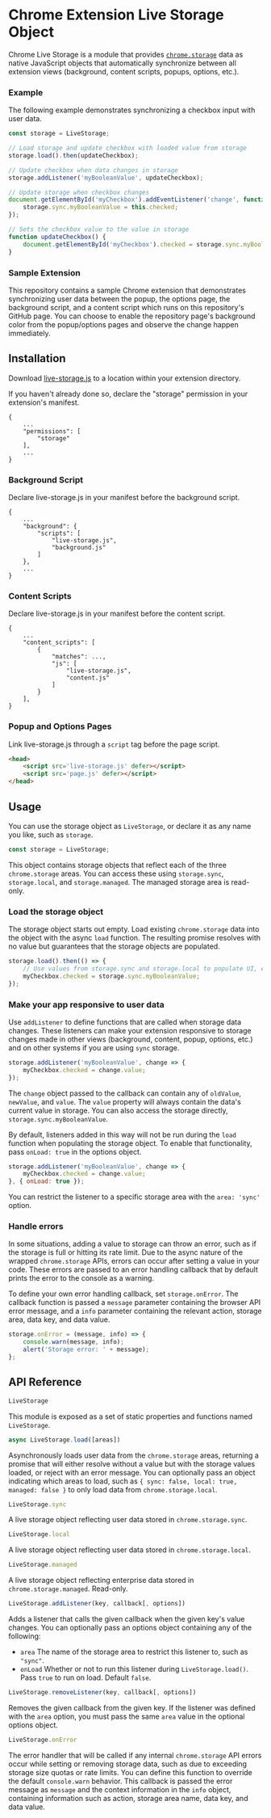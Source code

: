 # Chrome Extension Live Storage Object

Chrome Live Storage is a module that provides [`chrome.storage`](https://developer.chrome.com/apps/storage) data as native JavaScript objects that automatically synchronize between all extension views (background, content scripts, popups, options, etc.).

### Example

The following example demonstrates synchronizing a checkbox input with user data.

```javascript
const storage = LiveStorage;

// Load storage and update checkbox with loaded value from storage
storage.load().then(updateCheckbox);

// Update checkbox when data changes in storage
storage.addListener('myBooleanValue', updateCheckbox);

// Update storage when checkbox changes
document.getElementById('myCheckbox').addEventListener('change', function() {
    storage.sync.myBooleanValue = this.checked;
});

// Sets the checkbox value to the value in storage
function updateCheckbox() {
    document.getElementById('myCheckbox').checked = storage.sync.myBooleanValue;
}
```

### Sample Extension

This repository contains a sample Chrome extension that demonstrates synchronizing user data between the popup, the options page, the background script, and a content script which runs on this repository's GitHub page. You can choose to enable the repository page's background color from the popup/options pages and observe the change happen immediately.

## Installation

Download [live-storage.js](live-storage.js) to a location within your extension directory.

If you haven't already done so, declare the "storage" permission in your extension's manifest.

```
{
    ...
    "permissions": [
        "storage"
    ],
    ...
}
```

### Background Script

Declare live-storage.js in your manifest before the background script.

```
{
    ...
    "background": {
        "scripts": [
            "live-storage.js",
            "background.js"
        ]
    },
    ...
}
```

### Content Scripts

Declare live-storage.js in your manifest before the content script.

```
{
    ...
    "content_scripts": [
        {
            "matches": ...,
            "js": [
                "live-storage.js",
                "content.js"
            ]
        }
    ],
}
```

### Popup and Options Pages

Link live-storage.js through a `script` tag before the page script.

```html
<head>
    <script src='live-storage.js' defer></script>
    <script src='page.js' defer></script>
</head>
```

## Usage

You can use the storage object as `LiveStorage`, or declare it as any name you like, such as `storage`.

```javascript
const storage = LiveStorage;
```

This object contains storage objects that reflect each of the three `chrome.storage` areas. You can access these using `storage.sync`, `storage.local`, and `storage.managed`. The managed storage area is read-only.

### Load the storage object

The storage object starts out empty. Load existing `chrome.storage` data into the object with the async `load` function. The resulting promise resolves with no value but guarantees that the storage objects are populated.

```javascript
storage.load().then(() => {
    // Use values from storage.sync and storage.local to populate UI, etc.
    myCheckbox.checked = storage.sync.myBooleanValue;
});
```

### Make your app responsive to user data

Use `addListener` to define functions that are called when storage data changes. These listeners can make your extension responsive to storage changes made in other views (background, content, popup, options, etc.) and on other systems if you are using `sync` storage.

```javascript
storage.addListener('myBooleanValue', change => {
    myCheckbox.checked = change.value;
});
```

The `change` object passed to the callback can contain any of `oldValue`, `newValue`, and `value`. The `value` property will always contain the data's current value in storage. You can also access the storage directly, `storage.sync.myBooleanValue`.

By default, listeners added in this way will not be run during the `load` function when populating the storage object. To enable that functionality, pass `onLoad: true` in the options object.

```javascript
storage.addListener('myBooleanValue', change => {
    myCheckbox.checked = change.value;
}, { onLoad: true });
```

You can restrict the listener to a specific storage area with the `area: 'sync'` option.

### Handle errors

In some situations, adding a value to storage can throw an error, such as if the storage is full or hitting its rate limit. Due to the async nature of the wrapped `chrome.storage` APIs, errors can occur after setting a value in your code. These errors are passed to an error handling callback that by default prints the error to the console as a warning.

To define your own error handling callback, set `storage.onError`. The callback function is passed a `message` parameter containing the browser API error message, and a `info` parameter containing the relevant action, storage area, data key, and data value.

```javascript
storage.onError = (message, info) => {
    console.warn(message, info);
    alert('Storage error: ' + message);
};
```

## API Reference

```javascript
LiveStorage
```

This module is exposed as a set of static properties and functions named `LiveStorage`.

```javascript
async LiveStorage.load([areas])
```

Asynchronously loads user data from the `chrome.storage` areas, returning a promise that will either resolve without a value but with the storage values loaded, or reject with an error message. You can optionally pass an object indicating which areas to load, such as `{ sync: false, local: true, managed: false }` to only load data from `chrome.storage.local`.

```javascript
LiveStorage.sync
```

A live storage object reflecting user data stored in `chrome.storage.sync`.

```javascript
LiveStorage.local
```

A live storage object reflecting user data stored in `chrome.storage.local`.

```javascript
LiveStorage.managed
```

A live storage object reflecting enterprise data stored in `chrome.storage.managed`. Read-only.

```javascript
LiveStorage.addListener(key, callback[, options])
```

Adds a listener that calls the given callback when the given key's value changes. You can optionally pass an options object containing any of the following:
 * `area` The name of the storage area to restrict this listener to, such as `"sync"`.
 * `onLoad` Whether or not to run this listener during `LiveStorage.load()`. Pass `true` to run on load. Default `false`.

```javascript
LiveStorage.removeListener(key, callback[, options])
```

Removes the given callback from the given key. If the listener was defined with the `area` option, you must pass the same `area` value in the optional options object.

```javascript
LiveStorage.onError
```

The error handler that will be called if any internal `chrome.storage` API errors occur while setting or removing storage data, such as due to exceeding storage size quotas or rate limits. You can define this function to override the default `console.warn` behavior. This callback is passed the error message as `message` and the context information in the `info` object, containing information such as action, storage area name, data key, and data value.